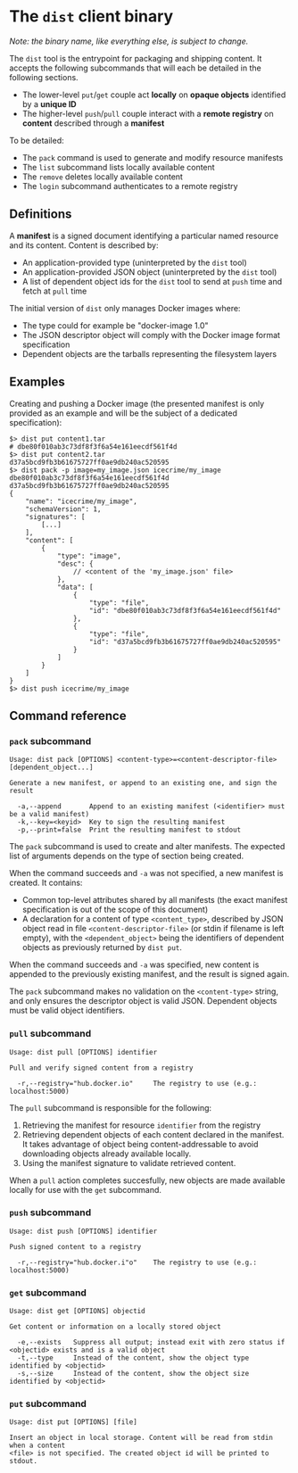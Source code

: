 The `dist` client binary
========================

*Note: the binary name, like everything else, is subject to change.*

The `dist` tool is the entrypoint for packaging and shipping content. It accepts the following subcommands that will each be detailed in the following sections.

  - The lower-level `put`/`get` couple act **locally** on **opaque objects** identified by a **unique ID**
  - The higher-level `push`/`pull` couple interact with a **remote registry** on **content** described through a **manifest**

To be detailed:

  - The `pack` command is used to generate and modify resource manifests
  - The `list` subcommand lists locally available content
  - The `remove` deletes locally available content
  - The `login` subcommand authenticates to a remote registry

## Definitions

A **manifest** is a signed document identifying a particular named resource and its content. Content is described by:

  - An application-provided type (uninterpreted by the `dist` tool)
  - An application-provided JSON object (uninterpreted by the `dist` tool)
  - A list of dependent object ids for the `dist` tool to send at `push` time and fetch at `pull` time

The initial version of `dist` only manages Docker images where:

  - The type could for example be "docker-image 1.0"
  - The JSON descriptor object will comply with the Docker image format specification
  - Dependent objects are the tarballs representing the filesystem layers

## Examples

Creating and pushing a Docker image (the presented manifest is only provided as an example and will be the subject of a dedicated specification):

```
$> dist put content1.tar
# dbe80f010ab3c73df8f3f6a54e161eecdf561f4d
$> dist put content2.tar
d37a5bcd9fb3b61675727ff0ae9db240ac520595
$> dist pack -p image=my_image.json icecrime/my_image dbe80f010ab3c73df8f3f6a54e161eecdf561f4d d37a5bcd9fb3b61675727ff0ae9db240ac520595
{
	"name": "icecrime/my_image",
	"schemaVersion": 1,
	"signatures": [
		[...]
	],
    "content": [
        {
            "type": "image",
            "desc": {
                // <content of the 'my_image.json' file>
            },
            "data": [
                {
                    "type": "file",
                    "id": "dbe80f010ab3c73df8f3f6a54e161eecdf561f4d"
                },
                {
                    "type": "file",
                    "id": "d37a5bcd9fb3b61675727ff0ae9db240ac520595"
                }
            ]
        }
    ]
}
$> dist push icecrime/my_image
```

## Command reference

### `pack` subcommand

```
Usage: dist pack [OPTIONS] <content-type>=<content-descriptor-file> [dependent_object...]

Generate a new manifest, or append to an existing one, and sign the result

  -a,--append		Append to an existing manifest (<identifier> must be a valid manifest)
  -k,--key=<keyid>	Key to sign the resulting manifest
  -p,--print=false	Print the resulting manifest to stdout
```

The `pack` subcommand is used to create and alter manifests. The expected list of arguments depends on the type of section being created.

When the command succeeds and `-a` was not specified, a new manifest is created. It contains:

* Common top-level attributes shared by all manifests (the exact manifest specification is out of the scope of this document)
* A declaration for a content of type `<content_type>`, described by JSON object read in file `<content-descriptor-file>` (or stdin if filename is left empty), with the `<dependent_object>` being the identifiers of dependent objects as previously returned by `dist put`.

When the command succeeds and `-a` was specified, new content is appended to the previously existing manifest, and the result is signed again.

The `pack` subcommand makes no validation on the `<content-type>` string, and only ensures the descriptor object is valid JSON. Dependent objects must be valid object identifiers.

### `pull` subcommand

```
Usage: dist pull [OPTIONS] identifier

Pull and verify signed content from a registry

  -r,--registry="hub.docker.io"		The registry to use (e.g.: localhost:5000)

```

The `pull` subcommand is responsible for the following:

  1. Retrieving the manifest for resource `identifier` from the registry
  2. Retrieving dependent objects of each content declared in the manifest. It takes advantage of object being content-addressable to avoid downloading objects already available locally.
  3. Using the manifest signature to validate retrieved content.

When a `pull` action completes succesfully, new objects are made available locally for use with the `get` subcommand.

### `push` subcommand

```
Usage: dist push [OPTIONS] identifier

Push signed content to a registry

  -r,--registry="hub.docker.i"o" 	The registry to use (e.g.: localhost:5000)
```

### `get` subcommand

```
Usage: dist get [OPTIONS] objectid

Get content or information on a locally stored object

  -e,--exists	Suppress all output; instead exit with zero status if <objectid> exists and is a valid object
  -t,--type		Instead of the content, show the object type identified by <objectid>
  -s,--size		Instead of the content, show the object size identified by <objectid>
```

### `put` subcommand

```
Usage: dist put [OPTIONS] [file]

Insert an object in local storage. Content will be read from stdin when a content
<file> is not specified. The created object id will be printed to stdout.
```
